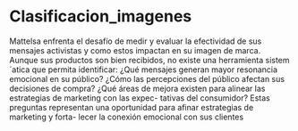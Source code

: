 # Clasificacion_imagenes

Mattelsa enfrenta el desafío de medir y evaluar la efectividad de sus mensajes activistas y
como estos impactan en su imagen de marca. Aunque sus productos son bien recibidos, no
existe una herramienta sistem´atica que permita identificar:
¿Qué mensajes generan mayor resonancia emocional en su público?
¿Cómo las percepciones del público afectan sus decisiones de compra?
¿Qué áreas de mejora existen para alinear las estrategias de marketing con las expec-
tativas del consumidor?
Estas preguntas representan una oportunidad para afinar estrategias de marketing y forta-
lecer la conexión emocional con sus clientes
